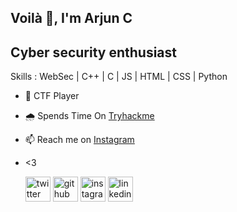 ## Voilà 👋, I'm Arjun C
## Cyber security enthusiast 

Skills : WebSec | C++ | C | JS | HTML | CSS | Python

- 🚩 CTF Player  
- 🌧️ Spends Time On  [Tryhackme](https://www.tryhackme.com/H4K3R13/) 
- 📫 Reach me on [Instagram](https://www.instagram.com/arjun_mundamani/) 
- <3 

   [<img src='http://www.stickpng.com/img/icons-logos-emojis/tech-companies/twitter-logo' alt='twitter' height='40'>](https://twitter.com/H4K3R_)  [<img src='src/github.png' alt='github' height='40'>](https://github.com/H4K3R13)  [<img src='src\instagram.png' alt='instagram' height='40'>](https://www.instagram.com/arjun_mundmani/)  [<img src='src\linkedin.png' alt='linkedin' height='40'>](https://www.linkedin.com/in/arjun-c-6144a4201/)
